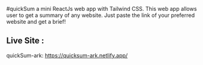#quickSum
a mini ReactJs web app with Tailwind CSS. This web app allows user to get a summary of any website. Just paste the link of your preferred website and get a brief! 

## Live Site : 
quickSum-ark: https://quicksum-ark.netlify.app/
